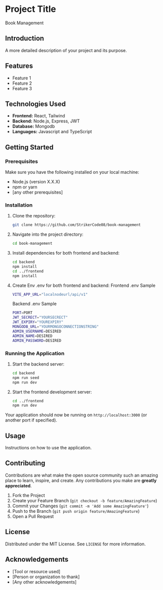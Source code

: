 # Project Title

Book Management
## Introduction

A more detailed description of your project and its purpose.

## Features

- Feature 1
- Feature 2
- Feature 3

## Technologies Used

- **Frontend:** React, Tailwind
- **Backend:** Node.js, Express, JWT
- **Database:** Mongodb
- **Languages:** Javascript and TypeScript

## Getting Started

### Prerequisites

Make sure you have the following installed on your local machine:

- Node.js (version X.X.X)
- npm or yarn
- [any other prerequisites]

### Installation

1. Clone the repository:
    ```sh
    git clone https://github.com/StrikerCode08/book-management
    ```

2. Navigate into the project directory:
    ```sh
    cd book-management
    ```

3. Install dependencies for both frontend and backend:
    ```sh
    cd backend
    npm install
    cd ../frontend
    npm install
    ```
4. Create Env .env for both frontend and backend:
    Frontend .env Sample
    ```sh
    VITE_APP_URL="localnodeurl/api/v1"
    ```
     Backend .env Sample
    ```sh
    PORT=PORT
    JWT_SECRECT="YOURSECRECT"
    JWT_EXPIRY="YOUREXPIRY"
    MONGODB_URL="YOURMONGOCONNECTIONSTRING"
    ADMIN_USERNAME=DESIRED
    ADMIN_NAME=DESIRED
    ADMIN_PASSWORD=DESIRED
    ```

### Running the Application

1. Start the backend server:
    ```sh
    cd backend
    npm run seed 
    npm run dev
    ```

2. Start the frontend development server:
    ```sh
    cd ../frontend
    npm run dev
    ```

Your application should now be running on `http://localhost:3000` (or another port if specified).

## Usage

Instructions on how to use the application.

## Contributing

Contributions are what make the open source community such an amazing place to learn, inspire, and create. Any contributions you make are **greatly appreciated**.

1. Fork the Project
2. Create your Feature Branch (`git checkout -b feature/AmazingFeature`)
3. Commit your Changes (`git commit -m 'Add some AmazingFeature'`)
4. Push to the Branch (`git push origin feature/AmazingFeature`)
5. Open a Pull Request

## License

Distributed under the MIT License. See `LICENSE` for more information.

## Acknowledgements

- [Tool or resource used]
- [Person or organization to thank]
- [Any other acknowledgements]

